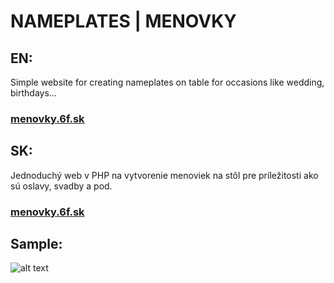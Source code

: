<h1>NAMEPLATES  |  MENOVKY</h1>
<p>
	<h2>EN:</h2>
	Simple website for creating nameplates on table for occasions like wedding, birthdays...
	<h3><a href="http://menovky.6f.sk" target="_blank">menovky.6f.sk</a></h3>
</p>
<p>
	<h2>SK:</h2>
	Jednoduchý web v PHP na vytvorenie menoviek na stôl pre príležitosti ako sú oslavy, svadby a pod.
	<h3><a href="http://menovky.6f.sk" target="_blank">menovky.6f.sk</a></h3>
</p>
<p>
<h2>Sample:</h2>

![alt text](https://github.com/serifko/menovky/blob/f2d5a1b383bee3b8e9ef01fff60df652dc979195/sample1.png?raw=true)
</p>
